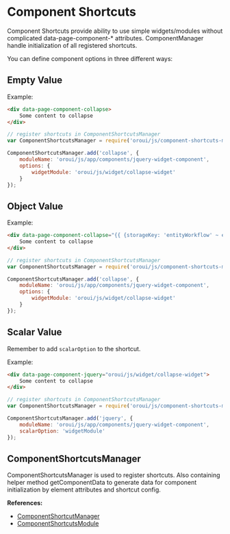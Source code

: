 <a id="dev-doc-frontend-component-shortcuts"></a>

# Component Shortcuts

Component Shortcuts provide ability to use simple widgets/modules without complicated data-page-component-\* attributes. ComponentManager handle initialization of all registered shortcuts.

You can define component options in three different ways:

## Empty Value

Example:

```html
<div data-page-component-collapse>
    Some content to collapse
</div>
```

```javascript
// register shortcuts in ComponentShortcutsManager
var ComponentShortcutsManager = require('oroui/js/component-shortcuts-manager');

ComponentShortcutsManager.add('collapse', {
    moduleName: 'oroui/js/app/components/jquery-widget-component',
    options: {
        widgetModule: 'oroui/js/widget/collapse-widget'
    }
});
```

## Object Value

Example:

```html
<div data-page-component-collapse="{{ {storageKey: 'entityWorkflow' ~ entityId}|json_encode }}">
    Some content to collapse
</div>
```

```javascript
// register shortcuts in ComponentShortcutsManager
var ComponentShortcutsManager = require('oroui/js/component-shortcuts-manager');

ComponentShortcutsManager.add('collapse', {
    moduleName: 'oroui/js/app/components/jquery-widget-component',
    options: {
        widgetModule: 'oroui/js/widget/collapse-widget'
    }
});
```

## Scalar Value

Remember to add `scalarOption` to the shortcut.

Example:

```html
<div data-page-component-jquery="oroui/js/widget/collapse-widget">
    Some content to collapse
</div>
```

```javascript
// register shortcuts in ComponentShortcutsManager
var ComponentShortcutsManager = require('oroui/js/component-shortcuts-manager');

ComponentShortcutsManager.add('jquery', {
    moduleName: 'oroui/js/app/components/jquery-widget-component',
    scalarOption: 'widgetModule'
});
```

## ComponentShortcutsManager

ComponentShortcutsManager is used to register shortcuts. Also containing helper method getComponentData to generate data for component initialization
by element attributes and shortcut config.

**References:**

* <a href="https://github.com/oroinc/platform/blob/master/src/Oro/Bundle/UIBundle/Resources/public/js/component-shortcuts-manager.js" target="_blank">ComponentShortcutManager</a>
* <a href="https://github.com/oroinc/platform/blob/master/src/Oro/Bundle/UIBundle/Resources/public/js/app/modules/component-shortcuts-module.js" target="_blank">ComponentShortcutsModule</a>

<!-- Frontend -->
